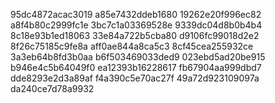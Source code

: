 95dc4872acac3019
a85e7432ddeb1680
19262e20f996ec82
a8f4b80c2999fc1e
3bc7c1a03369528e
9339dc04d8b0b4b4
8c18e93b1ed18063
33e84a722b5cba80
d9106fc99018d2e2
8f26c75185c9fe8a
aff0ae844a8ca5c3
8cf45cea255932ce
3a3eb64b8fd3b0aa
b6f503469033ded9
023ebd5ad20be915
b946e4c5b64049f0
ea12393b16228617
fb67904aa999dbd7
dde8293e2d3a89af
f4a390c5e70ac27f
49a72d923109097a
da240ce7d78a9932
